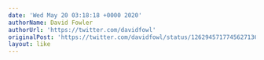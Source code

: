 ```yaml
---
date: 'Wed May 20 03:18:18 +0000 2020'
authorName: David Fowler
authorUrl: 'https://twitter.com/davidfowl'
originalPost: 'https://twitter.com/davidfowl/status/1262945717745627136'
layout: like
---
```

